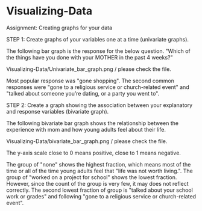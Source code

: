 # Visualizing-Data
Assignment: Creating graphs for your data

STEP 1: Create graphs of your variables one at a time (univariate graphs).

The following bar graph is the response for the below question.
"Which of the things have you done with your MOTHER in the past 4 weeks?"

Visualizing-Data/Univariate_bar_graph.png / please check the file.

Most popular response was "gone shopping". The second common responses were "gone to a religious service or church-related event" and "talked about someone you’re dating, or a party you went to".



STEP 2: Create a graph showing the association between your explanatory and response variables (bivariate graph).

The following bivariate bar graph shows the relationship between the experience with mom and how young adults feel about their life.

Visualizing-Data/bivariate_bar_graph.png / please check the file.

The y-axis scale close to 0 means positive, close to 1 means negative.

The group of "none" shows the highest fraction, which means most of the time or all of the time young adults feel that  "life was not worth living.".
The group of "worked on a project for school" shows the lowest fraction. However, since the count of the group is very few, it may does not reflect correctly. 
The second lowest fraction of group is "talked about your school work or grades" and following "gone to a religious service or church-related event".

